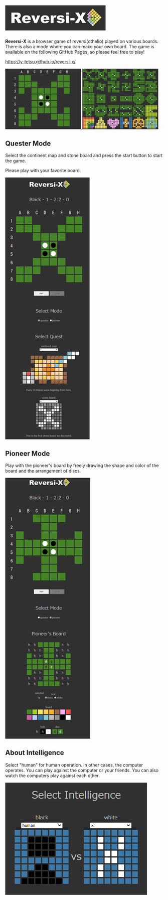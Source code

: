 # <img src="images/reversi-x_logo_320x80.png">
**Reversi-X** is a browser game of reversi(othello) played on various boards.  There is also a mode where you can make your own board. The game is available on the following GitHub Pages, so please feel free to play!

https://y-tetsu.github.io/reversi-x/

<a href="https://y-tetsu.github.io/reversi-x/" target="_blank">
<img src="images/play_demo.gif" width="48%">
</a>
<a href="https://y-tetsu.github.io/reversi-x/" target="_blank">
<img src="images/sample_boards.png" width="48%">
</a>

## Quester Mode
Select the continent map and stone board and press the start button to start the game.

Please play with your favorite board.

<img src="images/quester_mode_demo.png">

## Pioneer Mode
Play with the pioneer's board by freely drawing the shape and color of the board and the arrangement of discs.

<img src="images/pioneer_mode_demo.png">

## About Intelligence
Select "human" for human operation. In other cases, the computer operates. You can play against the computer or your friends. You can also watch the computers play against each other.

<img src="images/about_intelligence.png">
